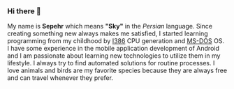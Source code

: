 ### Hi there 👋
My name is **Sepehr** which means **"Sky"** in the <em>Persian</em> language. Since creating something new always makes me satisfied, I  started learning programming from my childhood by [I386]("https://en.wikipedia.org/wiki/I386") CPU generation and [MS-DOS]("https://en.wikipedia.org/wiki/MS-DOS") OS. I have some experience in the mobile application development of Android and I am passionate about learning new technologies to utilize them in my lifestyle. I always try to find automated solutions for routine processes. I love animals and birds are my favorite species because they are always free and can travel whenever they prefer. 